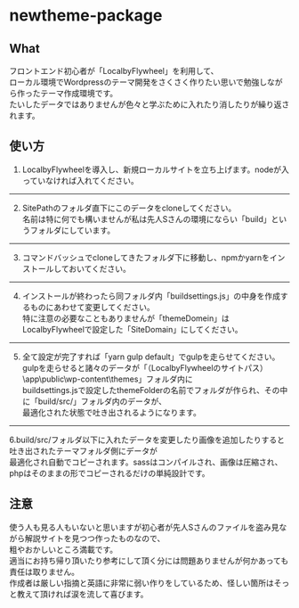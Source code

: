 # newtheme-package

## What

フロントエンド初心者が「LocalbyFlywheel」を利用して、  
ローカル環境でWordpressのテーマ開発をさくさく作りたい思いで勉強しながら作ったテーマ作成環境です。  
たいしたデータではありませんが色々と学ぶために入れたり消したりが繰り返されます。  

## 使い方

1. LocalbyFlywheelを導入し、新規ローカルサイトを立ち上げます。nodeが入っていなければ入れてください。  
***
2. SitePathのフォルダ直下にこのデータをcloneしてください。  
名前は特に何でも構いませんが私は先人Sさんの環境にならい「build」というフォルダにしています。  
***
3. コマンドバッシュでcloneしてきたフォルダ下に移動し、npmかyarnをインストールしておいてください。  
***
4. インストールが終わったら同フォルダ内「buildsettings.js」の中身を作成するものにあわせて変更してください。  
特に注意の必要なこともありませんが「themeDomein」はLocalbyFlywheelで設定した「SiteDomain」にしてください。  
***
5. 全て設定が完了すれば「yarn gulp default」でgulpを走らせてください。  
gulpを走らせると諸々のデータが「（LocalbyFlywheelのサイトパス）\app\public\wp-content\themes」フォルダ内に  
buildsettings.jsで設定したthemeFolderの名前でフォルダが作られ、その中に「build/src/」フォルダ内のデータが、  
最適化された状態で吐き出されるようになります。  
***
6.build/src/フォルダ以下に入れたデータを変更したり画像を追加したりすると吐き出されたテーマフォルダ側にデータが  
最適化され自動でコピーされます。sassはコンパイルされ、画像は圧縮され、phpはそのままの形でコピーされるだけの単純設計です。  

## 注意

使う人も見る人もいないと思いますが初心者が先人Sさんのファイルを盗み見ながら解説サイトを見つつ作ったものなので、  
粗やおかしいところ満載です。  
適当にお持ち帰り頂いたり参考にして頂く分には問題ありませんが何かあっても責任は取りません。  
作成者は厳しい指摘と英語に非常に弱い作りをしているため、怪しい箇所はそっと教えて頂ければ涙を流して喜びます。